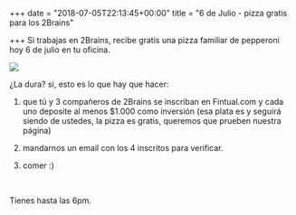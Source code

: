 +++
date = "2018-07-05T22:13:45+00:00"
title = "6 de Julio - pizza gratis para los 2Brains"

+++
Si trabajas en 2Brains, recibe gratis una pizza familiar de pepperoni hoy 6 de julio en tu oficina. 

![](/uploads/pizza-1344720_640.jpg)

¿La dura? si, esto es lo que hay que hacer:

1) que tú y 3 compañeros de 2Brains se inscriban en Fintual.com y cada uno deposite al menos $1.000 como inversión (esa plata es y seguirá siendo de ustedes, la pizza es gratis, queremos que prueben nuestra página)

2) mandarnos un email con los 4 inscritos para verificar.

3) comer :)

<br>

Tienes hasta las 6pm.